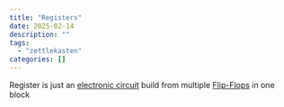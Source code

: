 ```yaml
---
title: "Registers"
date: 2025-02-14
description: ""
tags: 
  - "zettlekasten"
categories: []
---
```


Register is just an [electronic circuit](electronic%20circuit) build from multiple [Flip-Flops](Flip-Flops) in one block